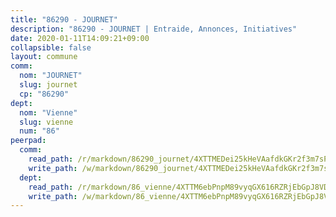 ```yaml
---
title: "86290 - JOURNET"
description: "86290 - JOURNET | Entraide, Annonces, Initiatives"
date: 2020-01-11T14:09:21+09:00
collapsible: false
layout: commune
comm:
  nom: "JOURNET"
  slug: journet
  cp: "86290"
dept:
  nom: "Vienne"
  slug: vienne
  num: "86"
peerpad:
  comm:
    read_path: /r/markdown/86290_journet/4XTTMEDei25kHeVAafdkGKr2f3m7sPX4WX9A6PXfFcFmnxnMf
    write_path: /w/markdown/86290_journet/4XTTMEDei25kHeVAafdkGKr2f3m7sPX4WX9A6PXfFcFmnxnMf-K3TgV45v1b9iMjjmy9CRVv5opLW99kmYG9WqMRrYbyb5xcNVuzMPKyMbc63u5Auf5Hhb8D4pPkCnXsw2mEqXWy9Eh1tNLcQ9GtdSJ3D1z7yTL4zXRn5KizhckS5V3K96JiYTzCjs
  dept:
    read_path: /r/markdown/86_vienne/4XTTM6ebPnpM89vyqGX616RZRjEbGpJ8VDNVdSCrMHCb86ALN
    write_path: /w/markdown/86_vienne/4XTTM6ebPnpM89vyqGX616RZRjEbGpJ8VDNVdSCrMHCb86ALN-K3TgUEmU2PzobkNvYrNtR4DXtgm1qYeknzdEZmszmUFpRSMDjV62q8xZv1nUQEJqGnnT9H399N9TnzZMyT3rgAM3pHPbqGxVD33vWNzCSkbf2kxHwBfenpixiJuwbWaCBERwmNeA
---
```


